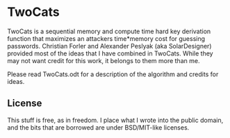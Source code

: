 TwoCats
=======

TwoCats is a sequential memory and compute time hard key derivation function that
maximizes an attackers time*memory cost for guessing passwords.  Christian Forler and
Alexander Peslyak (aka SolarDesigner) provided most of the ideas that I have combined in
TwoCats.  While they may not want credit for this work, it belongs to them more than me.

Please read TwoCats.odt for a description of the algorithm and credits for ideas.

License
-------

This stuff is free, as in freedom.  I place what I wrote into the public domain, and the
bits that are borrowed are under BSD/MIT-like licenses.
